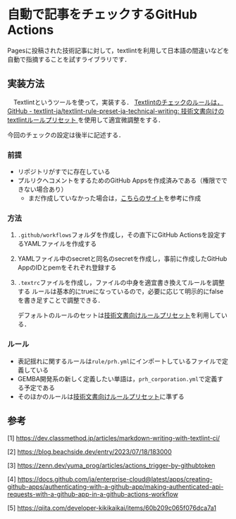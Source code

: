 # 自動で記事をチェックするGitHub Actions
 Pagesに投稿された技術記事に対して，textlintを利用して日本語の間違いなどを自動で指摘することを試すライブラリです．

## 実装方法
　Textlintというツールを使って，実装する．
[Textlintのチェックのルールは，GitHub - textlint-ja/textlint-rule-preset-ja-technical-writing: 技術文書向けのtextlintルールプリセット ](https://dev.classmethod.jp/articles/markdown-writing-with-textlint-ci/)
を使用して適宜微調整をする． 

今回のチェックの設定は後半に記述する．


### 前提
- リポジトリがすでに存在している
- プルリクへコメントをするためのGitHub Appsを作成済みである（権限でできない場合あり）
    - まだ作成していなかった場合は，[こちらのサイト](https://docs.github.com/ja/enterprise-cloud@latest/apps/creating-github-apps/authenticating-with-a-github-app/making-authenticated-api-requests-with-a-github-app-in-a-github-actions-workflow)を参考に作成

### 方法
1. `.github/workflows`フォルダを作成し，その直下にGitHub Actionsを設定するYAMLファイルを作成する
2. YAMLファイル中のsecretと同名のsecretを作成し，事前に作成したGitHub AppのIDとpemをそれぞれ登録する
3. `.textrc`ファイルを作成し，ファイルの中身を適宜書き換えてルールを調整する
    ルールは基本的にtrueになっているので，必要に応じて明示的にfalseを書き足すことで調整できる．

    デフォルトのルールのセットは[技術文書向けルールプリセット](https://github.com/textlint-ja/textlint-rule-preset-ja-technical-writing)を利用している．
### ルール
- 表記揺れに関するルールは`rule/prh.yml`にインポートしているファイルで定義している
- GEMBA開発系の新しく定義したい単語は，`prh_corporation.yml`で定義する予定である
- そのほかのルールは[技術文書向けルールプリセット](https://github.com/textlint-ja/textlint-rule-preset-ja-technical-writing)に準ずる

## 参考
[1] https://dev.classmethod.jp/articles/markdown-writing-with-textlint-ci/

[2] https://blog.beachside.dev/entry/2023/07/18/183000

[3] https://zenn.dev/yuma_prog/articles/actions_trigger-by-githubtoken

[4] https://docs.github.com/ja/enterprise-cloud@latest/apps/creating-github-apps/authenticating-with-a-github-app/making-authenticated-api-requests-with-a-github-app-in-a-github-actions-workflow

[5] https://qiita.com/developer-kikikaikai/items/60b209c065f076dca7a1
